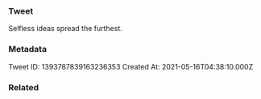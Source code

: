 ### Tweet
Selfless ideas spread the furthest.

### Metadata
Tweet ID: 1393787839163236353
Created At: 2021-05-16T04:38:10.000Z

### Related

